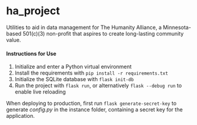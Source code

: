 # ha_project
Utilities to aid in data management for The Humanity Alliance, a Minnesota-based 501(c)(3) non-profit that aspires to create long-lasting community value.

#### Instructions for Use
1. Initialize and enter a Python virtual environment
2. Install the requirements with `pip install -r requirements.txt`
3. Initialize the SQLite database with `flask init-db`
4. Run the project with `flask run`, or alternatively `flask --debug run` to enable live reloading

When deploying to production, first run `flask generate-secret-key` to generate *config.py* in the instance folder,
containing a secret key for the application.